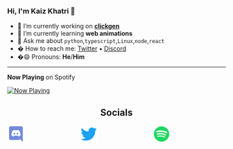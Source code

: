 ### Hi, I'm Kaiz Khatri 👋

<!-- info -->

- 🔭 I’m currently working on **[clickgen](https://github.com/KaizIqbal/clickgen)**
- 🌱 I’m currently learning **web animations**
- 💬 Ask me about `python`,`typescript`,`Linux`,`node`,`react`
- � How to reach me: [Twitter](https://twitter.com/ful1e5_) &squf; [Discord](https://discord.gg/6T5nDNt)
- �😄 Pronouns: **He**/**Him**

---

<!-- Now Playing -->

**Now Playing** on Spotify

<a href="https://kaiz.vercel.app/now-playing?open">
    <img src="https://kaiz.vercel.app/now-playing" width="256" height="64" alt="Now Playing">
</a>

<h2 align="center">Socials</h2>
<!-- Socials -->

<div align="center" style="display: flex; justify-content: space-between;">
    <a href="https://twitter.com/ful1e5_" target="_blank">
        <img src="./assets/Discord.svg" width="40" height="40" alt="Now Playing">
    </a>
    <a href="https://discord.gg/6T5nDNt" target="_blank">
        <img src="./assets/Twitter.svg" width="40" height="40" alt="Now Playing">
    </a>
    <a href="https://open.spotify.com/user/kuabsnz43myhxext1652831e7?si=hVzfPDYbQe2r7Xnj3-UeHw" target="_blank">
        <img src="./assets/Spotify.svg" width="40" height="40" alt="Now Playing">
    </a>
<div>
